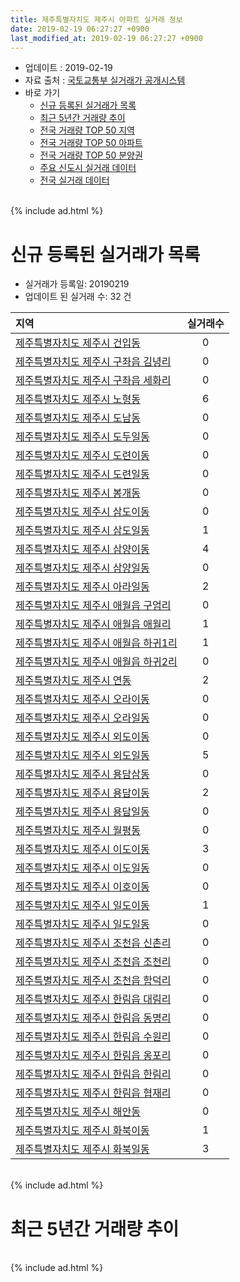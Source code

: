 ```yaml
---
title: 제주특별자치도 제주시 아파트 실거래 정보
date: 2019-02-19 06:27:27 +0900
last_modified_at: 2019-02-19 06:27:27 +0900
---
```


* 업데이트 : 2019-02-19
* 자료 출처 : [국토교통부 실거래가 공개시스템](http://rt.molit.go.kr)
* 바로 가기
    * [신규 등록된 실거래가 목록](#신규-등록된-실거래가-목록)
    * [최근 5년간 거래량 추이](#최근-5년간-거래량-추이)
    * [전국 거래량 TOP 50 지역](https://ayogom.github.io/apt-trade-info/최근-3개월-전국에서-가장-거래가-많이-발생한-지역)
    * [전국 거래량 TOP 50 아파트](https://ayogom.github.io/apt-trade-info/최근-3개월-전국에서-가장-거래가-많이-발생한-아파트)
    * [전국 거래량 TOP 50 분양권](https://ayogom.github.io/apt-trade-info/최근-3개월-전국에서-가장-거래가-많이-발생한-분양권)
    * [주요 신도시 실거래 데이터](https://ayogom.github.io/apt-trade-info/주요-신도시)
    * [전국 실거래 데이터](https://ayogom.github.io/apt-trade-info/전국)

<br>
{% include ad.html %}
<br>

# 신규 등록된 실거래가 목록
* 실거래가 등록일: 20190219
* 업데이트 된 실거래 수: 32 건


|지역|실거래수|
|:---|:---:|
|[제주특별자치도 제주시 건입동](https://ayogom.github.io/apt-trade-info/제주특별자치도-제주시-건입동)|0|
|[제주특별자치도 제주시 구좌읍 김녕리](https://ayogom.github.io/apt-trade-info/제주특별자치도-제주시-구좌읍-김녕리)|0|
|[제주특별자치도 제주시 구좌읍 세화리](https://ayogom.github.io/apt-trade-info/제주특별자치도-제주시-구좌읍-세화리)|0|
|[제주특별자치도 제주시 노형동](https://ayogom.github.io/apt-trade-info/제주특별자치도-제주시-노형동)|6|
|[제주특별자치도 제주시 도남동](https://ayogom.github.io/apt-trade-info/제주특별자치도-제주시-도남동)|0|
|[제주특별자치도 제주시 도두일동](https://ayogom.github.io/apt-trade-info/제주특별자치도-제주시-도두일동)|0|
|[제주특별자치도 제주시 도련이동](https://ayogom.github.io/apt-trade-info/제주특별자치도-제주시-도련이동)|0|
|[제주특별자치도 제주시 도련일동](https://ayogom.github.io/apt-trade-info/제주특별자치도-제주시-도련일동)|0|
|[제주특별자치도 제주시 봉개동](https://ayogom.github.io/apt-trade-info/제주특별자치도-제주시-봉개동)|0|
|[제주특별자치도 제주시 삼도이동](https://ayogom.github.io/apt-trade-info/제주특별자치도-제주시-삼도이동)|0|
|[제주특별자치도 제주시 삼도일동](https://ayogom.github.io/apt-trade-info/제주특별자치도-제주시-삼도일동)|1|
|[제주특별자치도 제주시 삼양이동](https://ayogom.github.io/apt-trade-info/제주특별자치도-제주시-삼양이동)|4|
|[제주특별자치도 제주시 삼양일동](https://ayogom.github.io/apt-trade-info/제주특별자치도-제주시-삼양일동)|0|
|[제주특별자치도 제주시 아라일동](https://ayogom.github.io/apt-trade-info/제주특별자치도-제주시-아라일동)|2|
|[제주특별자치도 제주시 애월읍 구엄리](https://ayogom.github.io/apt-trade-info/제주특별자치도-제주시-애월읍-구엄리)|0|
|[제주특별자치도 제주시 애월읍 애월리](https://ayogom.github.io/apt-trade-info/제주특별자치도-제주시-애월읍-애월리)|1|
|[제주특별자치도 제주시 애월읍 하귀1리](https://ayogom.github.io/apt-trade-info/제주특별자치도-제주시-애월읍-하귀1리)|1|
|[제주특별자치도 제주시 애월읍 하귀2리](https://ayogom.github.io/apt-trade-info/제주특별자치도-제주시-애월읍-하귀2리)|0|
|[제주특별자치도 제주시 연동](https://ayogom.github.io/apt-trade-info/제주특별자치도-제주시-연동)|2|
|[제주특별자치도 제주시 오라이동](https://ayogom.github.io/apt-trade-info/제주특별자치도-제주시-오라이동)|0|
|[제주특별자치도 제주시 오라일동](https://ayogom.github.io/apt-trade-info/제주특별자치도-제주시-오라일동)|0|
|[제주특별자치도 제주시 외도이동](https://ayogom.github.io/apt-trade-info/제주특별자치도-제주시-외도이동)|0|
|[제주특별자치도 제주시 외도일동](https://ayogom.github.io/apt-trade-info/제주특별자치도-제주시-외도일동)|5|
|[제주특별자치도 제주시 용담삼동](https://ayogom.github.io/apt-trade-info/제주특별자치도-제주시-용담삼동)|0|
|[제주특별자치도 제주시 용담이동](https://ayogom.github.io/apt-trade-info/제주특별자치도-제주시-용담이동)|2|
|[제주특별자치도 제주시 용담일동](https://ayogom.github.io/apt-trade-info/제주특별자치도-제주시-용담일동)|0|
|[제주특별자치도 제주시 월평동](https://ayogom.github.io/apt-trade-info/제주특별자치도-제주시-월평동)|0|
|[제주특별자치도 제주시 이도이동](https://ayogom.github.io/apt-trade-info/제주특별자치도-제주시-이도이동)|3|
|[제주특별자치도 제주시 이도일동](https://ayogom.github.io/apt-trade-info/제주특별자치도-제주시-이도일동)|0|
|[제주특별자치도 제주시 이호이동](https://ayogom.github.io/apt-trade-info/제주특별자치도-제주시-이호이동)|0|
|[제주특별자치도 제주시 일도이동](https://ayogom.github.io/apt-trade-info/제주특별자치도-제주시-일도이동)|1|
|[제주특별자치도 제주시 일도일동](https://ayogom.github.io/apt-trade-info/제주특별자치도-제주시-일도일동)|0|
|[제주특별자치도 제주시 조천읍 신촌리](https://ayogom.github.io/apt-trade-info/제주특별자치도-제주시-조천읍-신촌리)|0|
|[제주특별자치도 제주시 조천읍 조천리](https://ayogom.github.io/apt-trade-info/제주특별자치도-제주시-조천읍-조천리)|0|
|[제주특별자치도 제주시 조천읍 함덕리](https://ayogom.github.io/apt-trade-info/제주특별자치도-제주시-조천읍-함덕리)|0|
|[제주특별자치도 제주시 한림읍 대림리](https://ayogom.github.io/apt-trade-info/제주특별자치도-제주시-한림읍-대림리)|0|
|[제주특별자치도 제주시 한림읍 동명리](https://ayogom.github.io/apt-trade-info/제주특별자치도-제주시-한림읍-동명리)|0|
|[제주특별자치도 제주시 한림읍 수원리](https://ayogom.github.io/apt-trade-info/제주특별자치도-제주시-한림읍-수원리)|0|
|[제주특별자치도 제주시 한림읍 옹포리](https://ayogom.github.io/apt-trade-info/제주특별자치도-제주시-한림읍-옹포리)|0|
|[제주특별자치도 제주시 한림읍 한림리](https://ayogom.github.io/apt-trade-info/제주특별자치도-제주시-한림읍-한림리)|0|
|[제주특별자치도 제주시 한림읍 협재리](https://ayogom.github.io/apt-trade-info/제주특별자치도-제주시-한림읍-협재리)|0|
|[제주특별자치도 제주시 해안동](https://ayogom.github.io/apt-trade-info/제주특별자치도-제주시-해안동)|0|
|[제주특별자치도 제주시 화북이동](https://ayogom.github.io/apt-trade-info/제주특별자치도-제주시-화북이동)|1|
|[제주특별자치도 제주시 화북일동](https://ayogom.github.io/apt-trade-info/제주특별자치도-제주시-화북일동)|3|


<br>
{% include ad.html %}
<br>

# 최근 5년간 거래량 추이


<div style="width:100%;">
    <canvas id="deal_progress" height="200"></canvas>
</div>

<script>
new Chart(document.getElementById("deal_progress"), {
    type: 'line',
    data: {
        labels: ['201402','201403','201404','201405','201406','201407','201408','201409','201410','201411','201412','201501','201502','201503','201504','201505','201506','201507','201508','201509','201510','201511','201512','201601','201602','201603','201604','201605','201606','201607','201608','201609','201610','201611','201612','201701','201702','201703','201704','201705','201706','201707','201708','201709','201710','201711','201712','201801','201802','201803','201804','201805','201806','201807','201808','201809','201810','201811','201812','201901','201902'],
        datasets: [{
            label: '매매',
            pointRadius: 1,
            data: [295, 281, 220, 180, 239, 299, 297, 332, 383, 279, 392, 346, 230, 233, 217, 170, 187, 184, 154, 174, 227, 251, 303, 309, 199, 215, 140, 132, 167, 246, 205, 175, 242, 258, 189, 185, 143, 123, 134, 101, 144, 123, 119, 143, 147, 185, 215, 183, 124, 176, 133, 155, 144, 123, 148, 137, 211, 213, 203, 133, 16],
            borderColor: "rgba(255, 201, 14, 1)",
            backgroundColor: "rgba(255, 201, 14, 0.5)",
            fill: false,
            lineTension: 0
        },{
            label: '전월세',
            pointRadius: 1,
            data: [110, 72, 66, 54, 50, 58, 81, 98, 134, 105, 158, 210, 181, 143, 140, 80, 72, 68, 94, 103, 123, 122, 213, 230, 166, 138, 110, 100, 83, 80, 104, 119, 152, 148, 219, 249, 202, 118, 91, 97, 100, 129, 166, 162, 149, 180, 266, 422, 240, 179, 147, 143, 161, 160, 174, 157, 206, 154, 219, 307, 93],
            borderColor: "rgba(0, 141, 185, 1)",
            backgroundColor: "rgba(0, 141, 185, 0.5)",
            fill: false,
            lineTension: 0
        }
        ]
    },
    options: {
        responsive: true,
        title: {
            display: false
        },
        tooltips: {
            mode: 'index',
            intersect: false
        },
        hover: {
            mode: 'nearest',
            intersect: true
        },
        scales: {
            xAxes: [{
                display: true,
                scaleLabel: {
                    display: true,
                    labelString: '년/월'
                }
            }],
            yAxes: [{
                display: true,
                ticks: {
                    suggestedMin: 0,
                },
                scaleLabel: {
                    display: true,
                    labelString: '실거래 수'
                }
            }]
        }
    }
});

</script>


<br>
{% include ad.html %}
<br>

